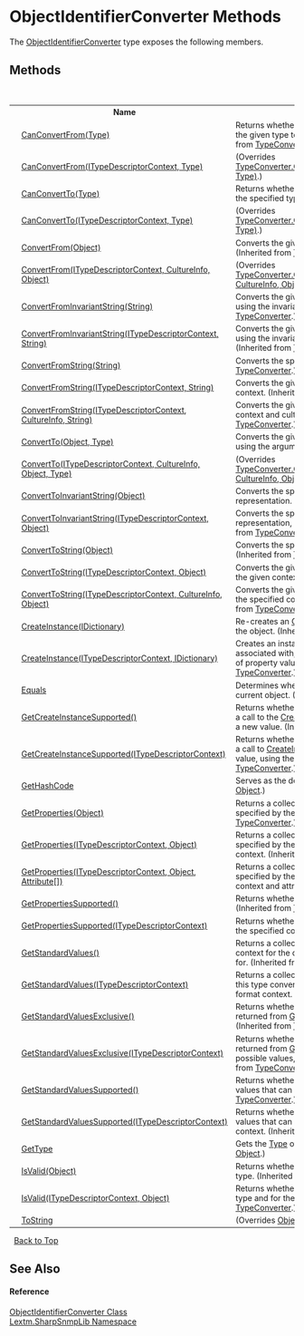# ObjectIdentifierConverter Methods
 

The <a href="T_Lextm_SharpSnmpLib_ObjectIdentifierConverter">ObjectIdentifierConverter</a> type exposes the following members.


## Methods
&nbsp;<table><tr><th></th><th>Name</th><th>Description</th></tr><tr><td>![Public method](media/pubmethod.gif "Public method")</td><td><a href="https://docs.microsoft.com/dotnet/api/system.componentmodel.typeconverter.canconvertfrom#System_ComponentModel_TypeConverter_CanConvertFrom_System_Type_" target="_blank" rel="noopener noreferrer">CanConvertFrom(Type)</a></td><td>
Returns whether this converter can convert an object of the given type to the type of this converter.
 (Inherited from <a href="https://docs.microsoft.com/dotnet/api/system.componentmodel.typeconverter" target="_blank" rel="noopener noreferrer">TypeConverter</a>.)</td></tr><tr><td>![Public method](media/pubmethod.gif "Public method")</td><td><a href="M_Lextm_SharpSnmpLib_ObjectIdentifierConverter_CanConvertFrom">CanConvertFrom(ITypeDescriptorContext, Type)</a></td><td> (Overrides <a href="https://docs.microsoft.com/dotnet/api/system.componentmodel.typeconverter.canconvertfrom#System_ComponentModel_TypeConverter_CanConvertFrom_System_ComponentModel_ITypeDescriptorContext_System_Type_" target="_blank" rel="noopener noreferrer">TypeConverter.CanConvertFrom(ITypeDescriptorContext, Type)</a>.)</td></tr><tr><td>![Public method](media/pubmethod.gif "Public method")</td><td><a href="https://docs.microsoft.com/dotnet/api/system.componentmodel.typeconverter.canconvertto#System_ComponentModel_TypeConverter_CanConvertTo_System_Type_" target="_blank" rel="noopener noreferrer">CanConvertTo(Type)</a></td><td>
Returns whether this converter can convert the object to the specified type.
 (Inherited from <a href="https://docs.microsoft.com/dotnet/api/system.componentmodel.typeconverter" target="_blank" rel="noopener noreferrer">TypeConverter</a>.)</td></tr><tr><td>![Public method](media/pubmethod.gif "Public method")</td><td><a href="M_Lextm_SharpSnmpLib_ObjectIdentifierConverter_CanConvertTo">CanConvertTo(ITypeDescriptorContext, Type)</a></td><td> (Overrides <a href="https://docs.microsoft.com/dotnet/api/system.componentmodel.typeconverter.canconvertto#System_ComponentModel_TypeConverter_CanConvertTo_System_ComponentModel_ITypeDescriptorContext_System_Type_" target="_blank" rel="noopener noreferrer">TypeConverter.CanConvertTo(ITypeDescriptorContext, Type)</a>.)</td></tr><tr><td>![Public method](media/pubmethod.gif "Public method")</td><td><a href="https://docs.microsoft.com/dotnet/api/system.componentmodel.typeconverter.convertfrom#System_ComponentModel_TypeConverter_ConvertFrom_System_Object_" target="_blank" rel="noopener noreferrer">ConvertFrom(Object)</a></td><td>
Converts the given value to the type of this converter.
 (Inherited from <a href="https://docs.microsoft.com/dotnet/api/system.componentmodel.typeconverter" target="_blank" rel="noopener noreferrer">TypeConverter</a>.)</td></tr><tr><td>![Public method](media/pubmethod.gif "Public method")</td><td><a href="M_Lextm_SharpSnmpLib_ObjectIdentifierConverter_ConvertFrom">ConvertFrom(ITypeDescriptorContext, CultureInfo, Object)</a></td><td> (Overrides <a href="https://docs.microsoft.com/dotnet/api/system.componentmodel.typeconverter.convertfrom#System_ComponentModel_TypeConverter_ConvertFrom_System_ComponentModel_ITypeDescriptorContext_System_Globalization_CultureInfo_System_Object_" target="_blank" rel="noopener noreferrer">TypeConverter.ConvertFrom(ITypeDescriptorContext, CultureInfo, Object)</a>.)</td></tr><tr><td>![Public method](media/pubmethod.gif "Public method")</td><td><a href="https://docs.microsoft.com/dotnet/api/system.componentmodel.typeconverter.convertfrominvariantstring#System_ComponentModel_TypeConverter_ConvertFromInvariantString_System_String_" target="_blank" rel="noopener noreferrer">ConvertFromInvariantString(String)</a></td><td>
Converts the given string to the type of this converter, using the invariant culture.
 (Inherited from <a href="https://docs.microsoft.com/dotnet/api/system.componentmodel.typeconverter" target="_blank" rel="noopener noreferrer">TypeConverter</a>.)</td></tr><tr><td>![Public method](media/pubmethod.gif "Public method")</td><td><a href="https://docs.microsoft.com/dotnet/api/system.componentmodel.typeconverter.convertfrominvariantstring#System_ComponentModel_TypeConverter_ConvertFromInvariantString_System_ComponentModel_ITypeDescriptorContext_System_String_" target="_blank" rel="noopener noreferrer">ConvertFromInvariantString(ITypeDescriptorContext, String)</a></td><td>
Converts the given string to the type of this converter, using the invariant culture and the specified context.
 (Inherited from <a href="https://docs.microsoft.com/dotnet/api/system.componentmodel.typeconverter" target="_blank" rel="noopener noreferrer">TypeConverter</a>.)</td></tr><tr><td>![Public method](media/pubmethod.gif "Public method")</td><td><a href="https://docs.microsoft.com/dotnet/api/system.componentmodel.typeconverter.convertfromstring#System_ComponentModel_TypeConverter_ConvertFromString_System_String_" target="_blank" rel="noopener noreferrer">ConvertFromString(String)</a></td><td>
Converts the specified text to an object.
 (Inherited from <a href="https://docs.microsoft.com/dotnet/api/system.componentmodel.typeconverter" target="_blank" rel="noopener noreferrer">TypeConverter</a>.)</td></tr><tr><td>![Public method](media/pubmethod.gif "Public method")</td><td><a href="https://docs.microsoft.com/dotnet/api/system.componentmodel.typeconverter.convertfromstring#System_ComponentModel_TypeConverter_ConvertFromString_System_ComponentModel_ITypeDescriptorContext_System_String_" target="_blank" rel="noopener noreferrer">ConvertFromString(ITypeDescriptorContext, String)</a></td><td>
Converts the given text to an object, using the specified context.
 (Inherited from <a href="https://docs.microsoft.com/dotnet/api/system.componentmodel.typeconverter" target="_blank" rel="noopener noreferrer">TypeConverter</a>.)</td></tr><tr><td>![Public method](media/pubmethod.gif "Public method")</td><td><a href="https://docs.microsoft.com/dotnet/api/system.componentmodel.typeconverter.convertfromstring#System_ComponentModel_TypeConverter_ConvertFromString_System_ComponentModel_ITypeDescriptorContext_System_Globalization_CultureInfo_System_String_" target="_blank" rel="noopener noreferrer">ConvertFromString(ITypeDescriptorContext, CultureInfo, String)</a></td><td>
Converts the given text to an object, using the specified context and culture information.
 (Inherited from <a href="https://docs.microsoft.com/dotnet/api/system.componentmodel.typeconverter" target="_blank" rel="noopener noreferrer">TypeConverter</a>.)</td></tr><tr><td>![Public method](media/pubmethod.gif "Public method")</td><td><a href="https://docs.microsoft.com/dotnet/api/system.componentmodel.typeconverter.convertto#System_ComponentModel_TypeConverter_ConvertTo_System_Object_System_Type_" target="_blank" rel="noopener noreferrer">ConvertTo(Object, Type)</a></td><td>
Converts the given value object to the specified type, using the arguments.
 (Inherited from <a href="https://docs.microsoft.com/dotnet/api/system.componentmodel.typeconverter" target="_blank" rel="noopener noreferrer">TypeConverter</a>.)</td></tr><tr><td>![Public method](media/pubmethod.gif "Public method")</td><td><a href="M_Lextm_SharpSnmpLib_ObjectIdentifierConverter_ConvertTo">ConvertTo(ITypeDescriptorContext, CultureInfo, Object, Type)</a></td><td> (Overrides <a href="https://docs.microsoft.com/dotnet/api/system.componentmodel.typeconverter.convertto#System_ComponentModel_TypeConverter_ConvertTo_System_ComponentModel_ITypeDescriptorContext_System_Globalization_CultureInfo_System_Object_System_Type_" target="_blank" rel="noopener noreferrer">TypeConverter.ConvertTo(ITypeDescriptorContext, CultureInfo, Object, Type)</a>.)</td></tr><tr><td>![Public method](media/pubmethod.gif "Public method")</td><td><a href="https://docs.microsoft.com/dotnet/api/system.componentmodel.typeconverter.converttoinvariantstring#System_ComponentModel_TypeConverter_ConvertToInvariantString_System_Object_" target="_blank" rel="noopener noreferrer">ConvertToInvariantString(Object)</a></td><td>
Converts the specified value to a culture-invariant string representation.
 (Inherited from <a href="https://docs.microsoft.com/dotnet/api/system.componentmodel.typeconverter" target="_blank" rel="noopener noreferrer">TypeConverter</a>.)</td></tr><tr><td>![Public method](media/pubmethod.gif "Public method")</td><td><a href="https://docs.microsoft.com/dotnet/api/system.componentmodel.typeconverter.converttoinvariantstring#System_ComponentModel_TypeConverter_ConvertToInvariantString_System_ComponentModel_ITypeDescriptorContext_System_Object_" target="_blank" rel="noopener noreferrer">ConvertToInvariantString(ITypeDescriptorContext, Object)</a></td><td>
Converts the specified value to a culture-invariant string representation, using the specified context.
 (Inherited from <a href="https://docs.microsoft.com/dotnet/api/system.componentmodel.typeconverter" target="_blank" rel="noopener noreferrer">TypeConverter</a>.)</td></tr><tr><td>![Public method](media/pubmethod.gif "Public method")</td><td><a href="https://docs.microsoft.com/dotnet/api/system.componentmodel.typeconverter.converttostring#System_ComponentModel_TypeConverter_ConvertToString_System_Object_" target="_blank" rel="noopener noreferrer">ConvertToString(Object)</a></td><td>
Converts the specified value to a string representation.
 (Inherited from <a href="https://docs.microsoft.com/dotnet/api/system.componentmodel.typeconverter" target="_blank" rel="noopener noreferrer">TypeConverter</a>.)</td></tr><tr><td>![Public method](media/pubmethod.gif "Public method")</td><td><a href="https://docs.microsoft.com/dotnet/api/system.componentmodel.typeconverter.converttostring#System_ComponentModel_TypeConverter_ConvertToString_System_ComponentModel_ITypeDescriptorContext_System_Object_" target="_blank" rel="noopener noreferrer">ConvertToString(ITypeDescriptorContext, Object)</a></td><td>
Converts the given value to a string representation, using the given context.
 (Inherited from <a href="https://docs.microsoft.com/dotnet/api/system.componentmodel.typeconverter" target="_blank" rel="noopener noreferrer">TypeConverter</a>.)</td></tr><tr><td>![Public method](media/pubmethod.gif "Public method")</td><td><a href="https://docs.microsoft.com/dotnet/api/system.componentmodel.typeconverter.converttostring#System_ComponentModel_TypeConverter_ConvertToString_System_ComponentModel_ITypeDescriptorContext_System_Globalization_CultureInfo_System_Object_" target="_blank" rel="noopener noreferrer">ConvertToString(ITypeDescriptorContext, CultureInfo, Object)</a></td><td>
Converts the given value to a string representation, using the specified context and culture information.
 (Inherited from <a href="https://docs.microsoft.com/dotnet/api/system.componentmodel.typeconverter" target="_blank" rel="noopener noreferrer">TypeConverter</a>.)</td></tr><tr><td>![Public method](media/pubmethod.gif "Public method")</td><td><a href="https://docs.microsoft.com/dotnet/api/system.componentmodel.typeconverter.createinstance#System_ComponentModel_TypeConverter_CreateInstance_System_Collections_IDictionary_" target="_blank" rel="noopener noreferrer">CreateInstance(IDictionary)</a></td><td>
Re-creates an <a href="https://docs.microsoft.com/dotnet/api/system.object" target="_blank" rel="noopener noreferrer">Object</a> given a set of property values for the object.
 (Inherited from <a href="https://docs.microsoft.com/dotnet/api/system.componentmodel.typeconverter" target="_blank" rel="noopener noreferrer">TypeConverter</a>.)</td></tr><tr><td>![Public method](media/pubmethod.gif "Public method")</td><td><a href="https://docs.microsoft.com/dotnet/api/system.componentmodel.typeconverter.createinstance#System_ComponentModel_TypeConverter_CreateInstance_System_ComponentModel_ITypeDescriptorContext_System_Collections_IDictionary_" target="_blank" rel="noopener noreferrer">CreateInstance(ITypeDescriptorContext, IDictionary)</a></td><td>
Creates an instance of the type that this <a href="https://docs.microsoft.com/dotnet/api/system.componentmodel.typeconverter" target="_blank" rel="noopener noreferrer">TypeConverter</a> is associated with, using the specified context, given a set of property values for the object.
 (Inherited from <a href="https://docs.microsoft.com/dotnet/api/system.componentmodel.typeconverter" target="_blank" rel="noopener noreferrer">TypeConverter</a>.)</td></tr><tr><td>![Public method](media/pubmethod.gif "Public method")</td><td><a href="https://docs.microsoft.com/dotnet/api/system.object.equals#System_Object_Equals_System_Object_" target="_blank" rel="noopener noreferrer">Equals</a></td><td>
Determines whether the specified object is equal to the current object.
 (Inherited from <a href="https://docs.microsoft.com/dotnet/api/system.object" target="_blank" rel="noopener noreferrer">Object</a>.)</td></tr><tr><td>![Public method](media/pubmethod.gif "Public method")</td><td><a href="https://docs.microsoft.com/dotnet/api/system.componentmodel.typeconverter.getcreateinstancesupported#System_ComponentModel_TypeConverter_GetCreateInstanceSupported" target="_blank" rel="noopener noreferrer">GetCreateInstanceSupported()</a></td><td>
Returns whether changing a value on this object requires a call to the <a href="https://docs.microsoft.com/dotnet/api/system.componentmodel.typeconverter.createinstance#System_ComponentModel_TypeConverter_CreateInstance_System_Collections_IDictionary_" target="_blank" rel="noopener noreferrer">CreateInstance(IDictionary)</a> method to create a new value.
 (Inherited from <a href="https://docs.microsoft.com/dotnet/api/system.componentmodel.typeconverter" target="_blank" rel="noopener noreferrer">TypeConverter</a>.)</td></tr><tr><td>![Public method](media/pubmethod.gif "Public method")</td><td><a href="https://docs.microsoft.com/dotnet/api/system.componentmodel.typeconverter.getcreateinstancesupported#System_ComponentModel_TypeConverter_GetCreateInstanceSupported_System_ComponentModel_ITypeDescriptorContext_" target="_blank" rel="noopener noreferrer">GetCreateInstanceSupported(ITypeDescriptorContext)</a></td><td>
Returns whether changing a value on this object requires a call to <a href="https://docs.microsoft.com/dotnet/api/system.componentmodel.typeconverter.createinstance#System_ComponentModel_TypeConverter_CreateInstance_System_Collections_IDictionary_" target="_blank" rel="noopener noreferrer">CreateInstance(IDictionary)</a> to create a new value, using the specified context.
 (Inherited from <a href="https://docs.microsoft.com/dotnet/api/system.componentmodel.typeconverter" target="_blank" rel="noopener noreferrer">TypeConverter</a>.)</td></tr><tr><td>![Public method](media/pubmethod.gif "Public method")</td><td><a href="https://docs.microsoft.com/dotnet/api/system.object.gethashcode#System_Object_GetHashCode" target="_blank" rel="noopener noreferrer">GetHashCode</a></td><td>
Serves as the default hash function.
 (Inherited from <a href="https://docs.microsoft.com/dotnet/api/system.object" target="_blank" rel="noopener noreferrer">Object</a>.)</td></tr><tr><td>![Public method](media/pubmethod.gif "Public method")</td><td><a href="https://docs.microsoft.com/dotnet/api/system.componentmodel.typeconverter.getproperties#System_ComponentModel_TypeConverter_GetProperties_System_Object_" target="_blank" rel="noopener noreferrer">GetProperties(Object)</a></td><td>
Returns a collection of properties for the type of array specified by the value parameter.
 (Inherited from <a href="https://docs.microsoft.com/dotnet/api/system.componentmodel.typeconverter" target="_blank" rel="noopener noreferrer">TypeConverter</a>.)</td></tr><tr><td>![Public method](media/pubmethod.gif "Public method")</td><td><a href="https://docs.microsoft.com/dotnet/api/system.componentmodel.typeconverter.getproperties#System_ComponentModel_TypeConverter_GetProperties_System_ComponentModel_ITypeDescriptorContext_System_Object_" target="_blank" rel="noopener noreferrer">GetProperties(ITypeDescriptorContext, Object)</a></td><td>
Returns a collection of properties for the type of array specified by the value parameter, using the specified context.
 (Inherited from <a href="https://docs.microsoft.com/dotnet/api/system.componentmodel.typeconverter" target="_blank" rel="noopener noreferrer">TypeConverter</a>.)</td></tr><tr><td>![Public method](media/pubmethod.gif "Public method")</td><td><a href="https://docs.microsoft.com/dotnet/api/system.componentmodel.typeconverter.getproperties#System_ComponentModel_TypeConverter_GetProperties_System_ComponentModel_ITypeDescriptorContext_System_Object_System_Attribute___" target="_blank" rel="noopener noreferrer">GetProperties(ITypeDescriptorContext, Object, Attribute[])</a></td><td>
Returns a collection of properties for the type of array specified by the value parameter, using the specified context and attributes.
 (Inherited from <a href="https://docs.microsoft.com/dotnet/api/system.componentmodel.typeconverter" target="_blank" rel="noopener noreferrer">TypeConverter</a>.)</td></tr><tr><td>![Public method](media/pubmethod.gif "Public method")</td><td><a href="https://docs.microsoft.com/dotnet/api/system.componentmodel.typeconverter.getpropertiessupported#System_ComponentModel_TypeConverter_GetPropertiesSupported" target="_blank" rel="noopener noreferrer">GetPropertiesSupported()</a></td><td>
Returns whether this object supports properties.
 (Inherited from <a href="https://docs.microsoft.com/dotnet/api/system.componentmodel.typeconverter" target="_blank" rel="noopener noreferrer">TypeConverter</a>.)</td></tr><tr><td>![Public method](media/pubmethod.gif "Public method")</td><td><a href="https://docs.microsoft.com/dotnet/api/system.componentmodel.typeconverter.getpropertiessupported#System_ComponentModel_TypeConverter_GetPropertiesSupported_System_ComponentModel_ITypeDescriptorContext_" target="_blank" rel="noopener noreferrer">GetPropertiesSupported(ITypeDescriptorContext)</a></td><td>
Returns whether this object supports properties, using the specified context.
 (Inherited from <a href="https://docs.microsoft.com/dotnet/api/system.componentmodel.typeconverter" target="_blank" rel="noopener noreferrer">TypeConverter</a>.)</td></tr><tr><td>![Public method](media/pubmethod.gif "Public method")</td><td><a href="https://docs.microsoft.com/dotnet/api/system.componentmodel.typeconverter.getstandardvalues#System_ComponentModel_TypeConverter_GetStandardValues" target="_blank" rel="noopener noreferrer">GetStandardValues()</a></td><td>
Returns a collection of standard values from the default context for the data type this type converter is designed for.
 (Inherited from <a href="https://docs.microsoft.com/dotnet/api/system.componentmodel.typeconverter" target="_blank" rel="noopener noreferrer">TypeConverter</a>.)</td></tr><tr><td>![Public method](media/pubmethod.gif "Public method")</td><td><a href="https://docs.microsoft.com/dotnet/api/system.componentmodel.typeconverter.getstandardvalues#System_ComponentModel_TypeConverter_GetStandardValues_System_ComponentModel_ITypeDescriptorContext_" target="_blank" rel="noopener noreferrer">GetStandardValues(ITypeDescriptorContext)</a></td><td>
Returns a collection of standard values for the data type this type converter is designed for when provided with a format context.
 (Inherited from <a href="https://docs.microsoft.com/dotnet/api/system.componentmodel.typeconverter" target="_blank" rel="noopener noreferrer">TypeConverter</a>.)</td></tr><tr><td>![Public method](media/pubmethod.gif "Public method")</td><td><a href="https://docs.microsoft.com/dotnet/api/system.componentmodel.typeconverter.getstandardvaluesexclusive#System_ComponentModel_TypeConverter_GetStandardValuesExclusive" target="_blank" rel="noopener noreferrer">GetStandardValuesExclusive()</a></td><td>
Returns whether the collection of standard values returned from <a href="https://docs.microsoft.com/dotnet/api/system.componentmodel.typeconverter.getstandardvalues#System_ComponentModel_TypeConverter_GetStandardValues" target="_blank" rel="noopener noreferrer">GetStandardValues()</a> is an exclusive list.
 (Inherited from <a href="https://docs.microsoft.com/dotnet/api/system.componentmodel.typeconverter" target="_blank" rel="noopener noreferrer">TypeConverter</a>.)</td></tr><tr><td>![Public method](media/pubmethod.gif "Public method")</td><td><a href="https://docs.microsoft.com/dotnet/api/system.componentmodel.typeconverter.getstandardvaluesexclusive#System_ComponentModel_TypeConverter_GetStandardValuesExclusive_System_ComponentModel_ITypeDescriptorContext_" target="_blank" rel="noopener noreferrer">GetStandardValuesExclusive(ITypeDescriptorContext)</a></td><td>
Returns whether the collection of standard values returned from <a href="https://docs.microsoft.com/dotnet/api/system.componentmodel.typeconverter.getstandardvalues#System_ComponentModel_TypeConverter_GetStandardValues" target="_blank" rel="noopener noreferrer">GetStandardValues()</a> is an exclusive list of possible values, using the specified context.
 (Inherited from <a href="https://docs.microsoft.com/dotnet/api/system.componentmodel.typeconverter" target="_blank" rel="noopener noreferrer">TypeConverter</a>.)</td></tr><tr><td>![Public method](media/pubmethod.gif "Public method")</td><td><a href="https://docs.microsoft.com/dotnet/api/system.componentmodel.typeconverter.getstandardvaluessupported#System_ComponentModel_TypeConverter_GetStandardValuesSupported" target="_blank" rel="noopener noreferrer">GetStandardValuesSupported()</a></td><td>
Returns whether this object supports a standard set of values that can be picked from a list.
 (Inherited from <a href="https://docs.microsoft.com/dotnet/api/system.componentmodel.typeconverter" target="_blank" rel="noopener noreferrer">TypeConverter</a>.)</td></tr><tr><td>![Public method](media/pubmethod.gif "Public method")</td><td><a href="https://docs.microsoft.com/dotnet/api/system.componentmodel.typeconverter.getstandardvaluessupported#System_ComponentModel_TypeConverter_GetStandardValuesSupported_System_ComponentModel_ITypeDescriptorContext_" target="_blank" rel="noopener noreferrer">GetStandardValuesSupported(ITypeDescriptorContext)</a></td><td>
Returns whether this object supports a standard set of values that can be picked from a list, using the specified context.
 (Inherited from <a href="https://docs.microsoft.com/dotnet/api/system.componentmodel.typeconverter" target="_blank" rel="noopener noreferrer">TypeConverter</a>.)</td></tr><tr><td>![Public method](media/pubmethod.gif "Public method")</td><td><a href="https://docs.microsoft.com/dotnet/api/system.object.gettype#System_Object_GetType" target="_blank" rel="noopener noreferrer">GetType</a></td><td>
Gets the <a href="https://docs.microsoft.com/dotnet/api/system.type" target="_blank" rel="noopener noreferrer">Type</a> of the current instance.
 (Inherited from <a href="https://docs.microsoft.com/dotnet/api/system.object" target="_blank" rel="noopener noreferrer">Object</a>.)</td></tr><tr><td>![Public method](media/pubmethod.gif "Public method")</td><td><a href="https://docs.microsoft.com/dotnet/api/system.componentmodel.typeconverter.isvalid#System_ComponentModel_TypeConverter_IsValid_System_Object_" target="_blank" rel="noopener noreferrer">IsValid(Object)</a></td><td>
Returns whether the given value object is valid for this type.
 (Inherited from <a href="https://docs.microsoft.com/dotnet/api/system.componentmodel.typeconverter" target="_blank" rel="noopener noreferrer">TypeConverter</a>.)</td></tr><tr><td>![Public method](media/pubmethod.gif "Public method")</td><td><a href="https://docs.microsoft.com/dotnet/api/system.componentmodel.typeconverter.isvalid#System_ComponentModel_TypeConverter_IsValid_System_ComponentModel_ITypeDescriptorContext_System_Object_" target="_blank" rel="noopener noreferrer">IsValid(ITypeDescriptorContext, Object)</a></td><td>
Returns whether the given value object is valid for this type and for the specified context.
 (Inherited from <a href="https://docs.microsoft.com/dotnet/api/system.componentmodel.typeconverter" target="_blank" rel="noopener noreferrer">TypeConverter</a>.)</td></tr><tr><td>![Public method](media/pubmethod.gif "Public method")</td><td><a href="M_Lextm_SharpSnmpLib_ObjectIdentifierConverter_ToString">ToString</a></td><td> (Overrides <a href="https://docs.microsoft.com/dotnet/api/system.object.tostring#System_Object_ToString" target="_blank" rel="noopener noreferrer">Object.ToString()</a>.)</td></tr></table>&nbsp;
<a href="#objectidentifierconverter-methods">Back to Top</a>

## See Also


#### Reference
<a href="T_Lextm_SharpSnmpLib_ObjectIdentifierConverter">ObjectIdentifierConverter Class</a><br /><a href="N_Lextm_SharpSnmpLib">Lextm.SharpSnmpLib Namespace</a><br />